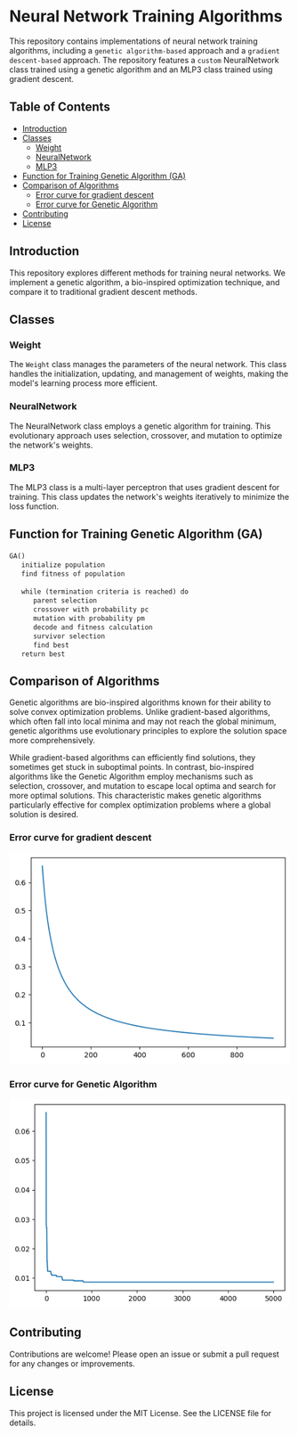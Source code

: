 # Neural Network Training Algorithms

This repository contains implementations of neural network training algorithms, including a `genetic algorithm-based` approach and a `gradient descent-based` approach. The repository features a `custom` NeuralNetwork class trained using a genetic algorithm and an MLP3 class trained using gradient descent.

## Table of Contents

- [Introduction](#introduction)
- [Classes](#classes)
  - [Weight](#weight)
  - [NeuralNetwork](#neuralnetwork)
  - [MLP3](#mlp3)
- [Function for Training Genetic Algorithm (GA)](#function-for-training-genetic-algorithm-(ga))
- [Comparison of Algorithms](#comparison-of-algorithms)
    - [Error curve for gradient descent](#error-curve-for-gradient-descent)
    - [Error curve for Genetic Algorithm](#error-curve-for-genetic-algorithm)
- [Contributing](#contributing)
- [License](#license)

## Introduction

This repository explores different methods for training neural networks. We implement a genetic algorithm, a bio-inspired optimization technique, and compare it to traditional gradient descent methods.

## Classes

### Weight

The `Weight` class manages the parameters of the neural network. This class handles the initialization, updating, and management of weights, making the model's learning process more efficient.

### NeuralNetwork

The NeuralNetwork class employs a genetic algorithm for training. This evolutionary approach uses selection, crossover, and mutation to optimize the network's weights.

### MLP3

The MLP3 class is a multi-layer perceptron that uses gradient descent for training. This class updates the network's weights iteratively to minimize the loss function.

## Function for Training Genetic Algorithm (GA)

```
GA()
   initialize population 
   find fitness of population

   while (termination criteria is reached) do
      parent selection
      crossover with probability pc
      mutation with probability pm
      decode and fitness calculation
      survivor selection
      find best
   return best
```

## Comparison of Algorithms

Genetic algorithms are bio-inspired algorithms known for their ability to solve convex optimization problems. Unlike gradient-based algorithms, which often fall into local minima and may not reach the global minimum, genetic algorithms use evolutionary principles to explore the solution space more comprehensively.

While gradient-based algorithms can efficiently find solutions, they sometimes get stuck in suboptimal points. In contrast, bio-inspired algorithms like the Genetic Algorithm employ mechanisms such as selection, crossover, and mutation to escape local optima and search for more optimal solutions. This characteristic makes genetic algorithms particularly effective for complex optimization problems where a global solution is desired.

### Error curve for gradient descent
![alt text](https://github.com/BibekKoirala/GeneticNeuralNet/blob/main/GradientDescent_Loss.png?raw=true)

### Error curve for Genetic Algorithm
![alt text](https://github.com/BibekKoirala/GeneticNeuralNet/blob/main/GeneticAlgo_Loss.png?raw=true)

## Contributing

Contributions are welcome! Please open an issue or submit a pull request for any changes or improvements.

## License

This project is licensed under the MIT License. See the LICENSE file for details.